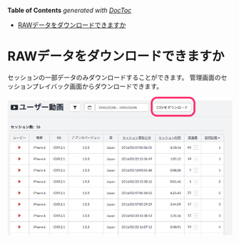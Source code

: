 <!-- START doctoc generated TOC please keep comment here to allow auto update -->
<!-- DON'T EDIT THIS SECTION, INSTEAD RE-RUN doctoc TO UPDATE -->
**Table of Contents**  *generated with [DocToc](https://github.com/thlorenz/doctoc)*

- [RAWデータをダウンロードできますか](#raw%E3%83%87%E3%83%BC%E3%82%BF%E3%82%92%E3%83%80%E3%82%A6%E3%83%B3%E3%83%AD%E3%83%BC%E3%83%89%E3%81%A7%E3%81%8D%E3%81%BE%E3%81%99%E3%81%8B)

<!-- END doctoc generated TOC please keep comment here to allow auto update -->

# RAWデータをダウンロードできますか

セッションの一部データのみダウンロードすることができます。
管理画面のセッションプレイバック画面からダウンロードできます。

![download raw data](./files/download_raw_data.png)
